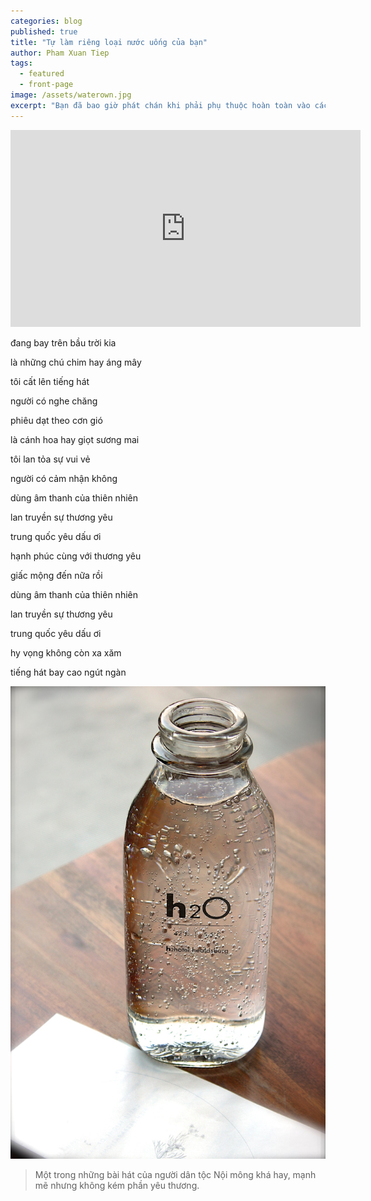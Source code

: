 ```yaml
---
categories: blog
published: true
title: "Tự làm riêng loại nước uống của bạn"
author: Pham Xuan Tiep
tags:
  - featured
  - front-page
image: /assets/waterown.jpg
excerpt: "Bạn đã bao giờ phát chán khi phải phụ thuộc hoàn toàn vào các loại nước được làm sẵn, và phải mua tại cửa hàng hằng ngày không"
---
```


<div align="center">
<iframe width="560" height="315" src="http://www.youtube.com/embed/Eyfm7cRO2nk" frameborder="0" allowfullscreen>
</iframe>
</div>

đang bay trên bầu trời kia

là những chú chim hay áng mây

tôi cất lên tiếng hát

người có nghe chăng

phiêu dạt theo cơn gió

là cánh hoa hay giọt sương mai

tôi lan tỏa sự vui vẻ

người có cảm nhận không

dùng âm thanh của thiên nhiên

lan truyền sự thương yêu

trung quốc yêu dấu ơi

hạnh phúc cùng với thương yêu

giấc mộng đến nữa rồi

dùng âm thanh của thiên nhiên

lan truyền sự thương yêu

trung quốc yêu dấu ơi

hy vọng không còn xa xăm

tiếng hát bay cao ngút ngàn

<div class="full-width">
<img alt="Thiên lại chi ái" src="/assets/waterown.jpg">
</div>

> Một trong những bài hát của người dân tộc Nội mông khá hay, mạnh mẽ nhưng không kém phần yêu thương.
